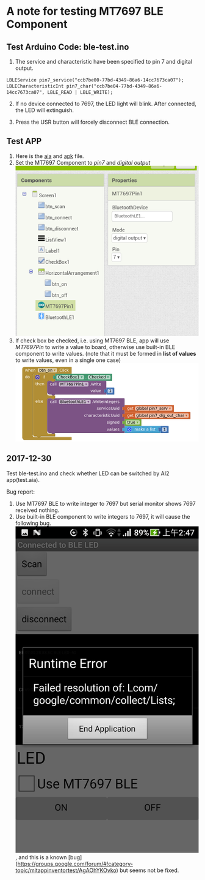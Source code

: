 # A note for testing MT7697 BLE Component

## Test Arduino Code: ble-test.ino

1. The service and characteristic have been specified to pin 7 and digital output.

```arduino
LBLEService pin7_service("ccb7be00-77bd-4349-86a6-14cc7673ca07");
LBLECharacteristicInt pin7_char("ccb7be04-77bd-4349-86a6-14cc7673ca07", LBLE_READ | LBLE_WRITE);
```

2. If no device connected to 7697, the LED light will blink. 
After connected, the LED will extinguish.

3. Press the USR button will forcely disconnect BLE connection.

## Test APP

1. Here is the [aia](./test.aia) and [apk](./test.apk) file.
2. Set the MT7697 Component to _pin7_ and _digital output_
![](./pic/set-MT7697Pin.png)
3. If check box be checked, i.e. using MT7697 BLE, app will use _MT7697Pin_ to write a value to board, 
otherwise use built-in BLE component to write values.
(note that it must be formed in __list of values__ to write values, even in a single one case)
![](./pic/MT7697Pin-write.png)

## 2017-12-30

Test ble-test.ino and check whether LED can be switched by AI2 app(test.aia).

Bug report:

1. Use MT7697 BLE to write integer to 7697 but serial monitor shows 7697 received nothing.
2. Use built-in BLE component to write integers to 7697, it will cause the following bug.
![](./pic/list-error.png), and this is a known [bug]
(https://groups.google.com/forum/#!category-topic/mitappinventortest/AgAOhYKOvko)
but seems not be fixed.



